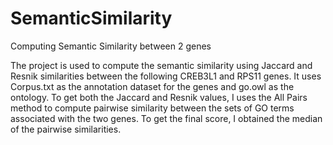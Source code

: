 # SemanticSimilarity
Computing Semantic Similarity between 2 genes

The project is used to compute  the semantic similarity using Jaccard and Resnik similarities between the following CREB3L1 and RPS11 genes.
It uses Corpus.txt as the annotation dataset for the genes and go.owl as the ontology. 
To get both the Jaccard and Resnik values, I uses the All Pairs method to compute pairwise similarity between the sets of GO terms associated with the two genes. 
To get the final score, I obtained the median of the pairwise similarities.


